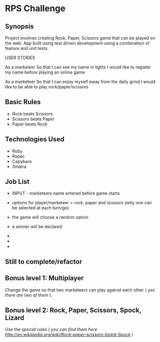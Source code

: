 RPS Challenge
===============

## Synopsis

Project involves creating Rock, Paper, Scissors game that can be played on the web. App built using test driven development using a combination of feature and unit tests.


USER STORIES

As a marketeer
So that I can see my name in lights
I would like to register my name before playing an online game

As a marketeer
So that I can enjoy myself away from the daily grind
I would like to be able to play rock/paper/scissors


## Basic Rules

- Rock beats Scissors
- Scissors beats Paper
- Paper beats Rock



## Technologies Used

- Ruby
- Rspec
- Capybara 
- Sinatra


## Job List

- INPUT - marketeers name entered before game starts
- options for player/marketeer = rock, paper and scissors (only one can be selected at each turn/go)
- the game will choose a random option
- a winner will be declared

-
-
-



## Still to complete/refactor



## Bonus level 1: Multiplayer

Change the game so that two marketeers can play against each other ( _yes there are two of them_ ).

## Bonus level 2: Rock, Paper, Scissors, Spock, Lizard

Use the _special_ rules ( _you can find them here http://en.wikipedia.org/wiki/Rock-paper-scissors-lizard-Spock_ )

